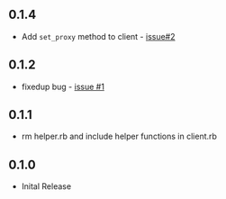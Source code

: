 ## 0.1.4
* Add `set_proxy` method to client - [issue#2](https://github.com/yokawasa/azure-log-analytics-data-collector/issues/2)

## 0.1.2
* fixedup bug - [issue #1](https://github.com/yokawasa/azure-log-analytics-data-collector/issues/1)

## 0.1.1

* rm helper.rb and include helper functions in client.rb

## 0.1.0

* Inital Release
